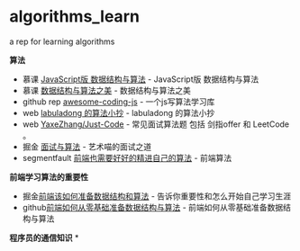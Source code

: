 # algorithms_learn
a rep for learning algorithms

**算法**
* 慕课 [JavaScript版 数据结构与算法](https://coding.imooc.com/class/315.html) - JavaScript版 数据结构与算法
* 慕课 [数据结构与算法之美](https://time.geekbang.org/column/intro/126) - 数据结构与算法之美
* github rep [awesome-coding-js](https://github.com/ConardLi/awesome-coding-js) - 一个js写算法学习库
* web [labuladong 的算法小抄](https://labuladong.gitbook.io/algo/) - labuladong 的算法小抄
* web [YaxeZhang/Just-Code](https://github.com/YaxeZhang/Just-Code) - 常见面试算法题 包括 剑指offer 和 LeetCode 。
* 掘金 [面试与算法](https://juejin.im/post/6844904113302568973#heading-24) - 艺术喵的面试之道
* segmentfault [前端也需要好好的精进自己的算法](https://segmentfault.com/a/1190000015849882) - 前端算法

**前端学习算法的重要性**

* 掘金[前端该如何准备数据结构和算法](https://juejin.im/post/6844903919722692621#heading-51) - 告诉你重要性和怎么开始自己学习生涯
* github[前端如何从零基础准备数据结构与算法](https://github.com/yangyang1900/Data-Structure-and-Algorithms) - 前端如何从零基础准备数据结构与算法

**程序员的通信知识**
* 
